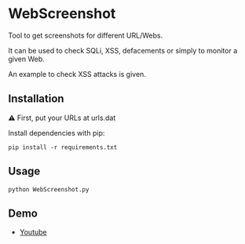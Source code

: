 # WebScreenshot
Tool to get screenshots for different URL/Webs. 

It can be used to check SQLi, XSS, defacements or simply to monitor a given Web.

An example to check XSS attacks is given.

## Installation
⚠ First, put your URLs at urls.dat

Install dependencies with pip:
```
pip install -r requirements.txt
```

## Usage
```
python WebScreenshot.py
```

## Demo

* [Youtube](https://youtu.be/_9L5FmwPIsY)


